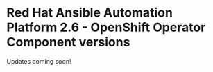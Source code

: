# Red Hat Ansible Automation Platform 2.6 - OpenShift Operator Component versions

Updates coming soon!
